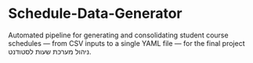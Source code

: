 # Schedule-Data-Generator
Automated pipeline for generating and consolidating student course schedules — from CSV inputs to a single YAML file — for the final project ניהול מערכת שעות לסטודנט.
